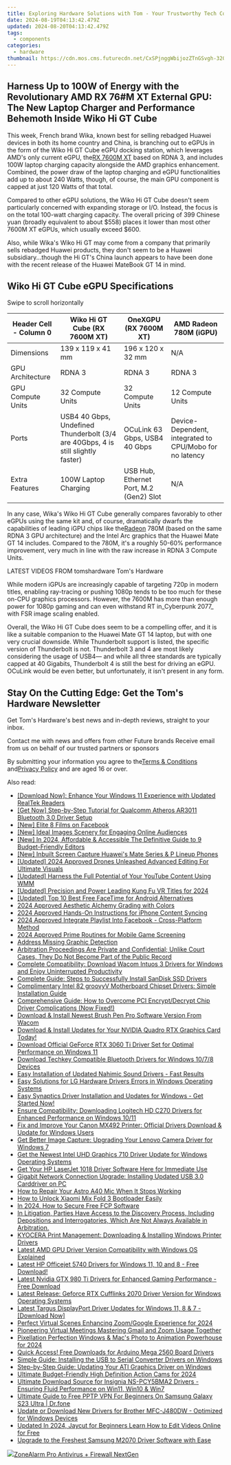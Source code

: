 ```yaml
---
title: Exploring Hardware Solutions with Tom - Your Trustworthy Tech Companion
date: 2024-08-19T04:13:42.479Z
updated: 2024-08-20T04:13:42.479Z
tags:
  - components
categories:
  - hardware
thumbnail: https://cdn.mos.cms.futurecdn.net/CxSPjnggWbijozZTnGSvgh-320-80.png
---
```


## Harness Up to 100W of Energy with the Revolutionary AMD RX 76#M XT External GPU: The New Laptop Charger and Performance Behemoth Inside Wiko Hi GT Cube

This week, French brand Wika, known best for selling rebadged Huawei devices in both its home country and China, is branching out to eGPUs in the form of the Wiko Hi GT Cube eGPU docking station, which leverages AMD's only current eGPU, the[RX 7600M XT](https://tools.techidaily.com) based on RDNA 3, and includes 100W laptop charging capacity alongside the AMD graphics enhancement. Combined, the power draw of the laptop charging and eGPU functionalities add up to about 240 Watts, though, of course, the main GPU component is capped at just 120 Watts of that total.

 Compared to other eGPU solutions, the Wiko Hi GT Cube doesn't seem particularly concerned with expanding storage or I/O. Instead, the focus is on the total 100-watt charging capacity. The overall pricing of 399 Chinese yuan (broadly equivalent to about $558) places it lower than most other 7600M XT eGPUs, which usually exceed $600.

 Also, while Wika's Wiko Hi GT may come from a company that primarily sells rebadged Huawei products, they don't seem to be a Huawei subsidiary...though the Hi GT's China launch appears to have been done with the recent release of the Huawei MateBook GT 14 in mind.

## Wiko Hi GT Cube eGPU Specifications

 Swipe to scroll horizontally

| Header Cell - Column 0 | Wiko Hi GT Cube (RX 7600M XT)                                                    | OneXGPU (RX 7600M XT)                   | AMD Radeon 780M (iGPU)                                  |
| ---------------------- | -------------------------------------------------------------------------------- | --------------------------------------- | ------------------------------------------------------- |
| Dimensions             | 139 x 119 x 41 mm                                                                | 196 x 120 x 32 mm                       | N/A                                                     |
| GPU Architecture       | RDNA 3                                                                           | RDNA 3                                  | RDNA 3                                                  |
| GPU Compute Units      | 32 Compute Units                                                                 | 32 Compute Units                        | 12 Compute Units                                        |
| Ports                  | USB4 40 Gbps, Undefined Thunderbolt (3/4 are 40Gbps, 4 is still slightly faster) | OCuLink 63 Gbps, USB4 40 Gbps           | Device-Dependent, integrated to CPU/Mobo for no latency |
| Extra Features         | 100W Laptop Charging                                                             | USB Hub, Ethernet Port, M.2 (Gen2) Slot | N/A                                                     |

 In any case, Wika's Wiko Hi GT Cube generally compares favorably to other eGPUs using the same kit and, of course, dramatically dwarfs the capabilities of leading iGPU chips like the[Radeon](https://tools.techidaily.com) 780M (based on the same RDNA 3 GPU architecture) and the Intel Arc graphics that the Huawei Mate GT 14 includes. Compared to the 780M, it's a roughly 50-60% performance improvement, very much in line with the raw increase in RDNA 3 Compute Units.

 LATEST VIDEOS FROM tomshardware Tom's Hardware

 While modern iGPUs are increasingly capable of targeting 720p in modern titles, enabling ray-tracing or pushing 1080p tends to be too much for these on-CPU graphics processors. However, the 7600M has more than enough power for 1080p gaming and can even withstand RT in_Cyberpunk 2077_ with FSR image scaling enabled.

 Overall, the Wiko Hi GT Cube does seem to be a compelling offer, and it is like a suitable companion to the Huawei Mate GT 14 laptop, but with one very crucial downside. While Thunderbolt support is listed, the specific version of Thunderbolt is not. Thunderbolt 3 and 4 are most likely considering the usage of USB4— and while all three standards are typically capped at 40 Gigabits, Thunderbolt 4 is still the best for driving an eGPU. OCuLink would be even better, but unfortunately, it isn't present in any form.

## Stay On the Cutting Edge: Get the Tom's Hardware Newsletter

 Get Tom's Hardware's best news and in-depth reviews, straight to your inbox.

 Contact me with news and offers from other Future brands  Receive email from us on behalf of our trusted partners or sponsors

 By submitting your information you agree to the[Terms & Conditions](https://futureplc.com/terms-conditions/) and[Privacy Policy](https://futureplc.com/privacy-policy/) and are aged 16 or over.

<ins class="adsbygoogle"
     style="display:block"
     data-ad-format="autorelaxed"
     data-ad-client="ca-pub-7571918770474297"
     data-ad-slot="1223367746"></ins>



<ins class="adsbygoogle"
     style="display:block"
     data-ad-client="ca-pub-7571918770474297"
     data-ad-slot="8358498916"
     data-ad-format="auto"
     data-full-width-responsive="true"></ins>

<span class="atpl-alsoreadstyle">Also read:</span>
<div><ul>
<li><a href="https://hardware-updates.techidaily.com/download-now-enhance-your-windows-11-experience-with-updated-realtek-readers/"><u>[Download Now]: Enhance Your Windows 11 Experience with Updated RealTek Readers</u></a></li>
<li><a href="https://hardware-updates.techidaily.com/get-now-step-by-step-tutorial-for-qualcomm-atheros-ar3011-bluetooth-30-driver-setup/"><u>[Get Now] Step-by-Step Tutorial for Qualcomm Atheros AR3011 Bluetooth 3.0 Driver Setup</u></a></li>
<li><a href="https://facebook-video-content.techidaily.com/new-elite-8-films-on-facebook/"><u>[New] Elite 8 Films on Facebook</u></a></li>
<li><a href="https://some-techniques.techidaily.com/new-ideal-images-scenery-for-engaging-online-audiences/"><u>[New] Ideal Images  Scenery for Engaging Online Audiences</u></a></li>
<li><a href="https://facebook-video-share.techidaily.com/new-in-2024-affordable-and-accessible-the-definitive-guide-to-9-budget-friendly-editors/"><u>[New] In 2024, Affordable & Accessible  The Definitive Guide to 9 Budget-Friendly Editors</u></a></li>
<li><a href="https://visual-screen-recording.techidaily.com/new-inbuilt-screen-capture-huaweis-mate-series-and-p-lineup-phones/"><u>[New] Inbuilt Screen Capture  Huawei's Mate Series & P Lineup Phones</u></a></li>
<li><a href="https://fox-access.techidaily.com/updated-2024-approved-drones-unleashed-advanced-editing-for-ultimate-visuals/"><u>[Updated] 2024 Approved  Drones Unleashed  Advanced Editing For Ultimate Visuals</u></a></li>
<li><a href="https://facebook-video-share.techidaily.com/updated-harness-the-full-potential-of-your-youtube-content-using-wmm/"><u>[Updated] Harness the Full Potential of Your YouTube Content Using WMM</u></a></li>
<li><a href="https://video-screen-grab.techidaily.com/updated-precision-and-power-leading-kung-fu-vr-titles-for-2024/"><u>[Updated] Precision and Power  Leading Kung Fu VR Titles for 2024</u></a></li>
<li><a href="https://screen-mirroring-recording.techidaily.com/updated-top-10-best-free-facetime-for-android-alternatives/"><u>[Updated] Top 10 Best Free FaceTime for Android Alternatives</u></a></li>
<li><a href="https://fox-blue.techidaily.com/2024-approved-aesthetic-alchemy-grading-with-colors/"><u>2024 Approved  Aesthetic Alchemy  Grading with Colors</u></a></li>
<li><a href="https://some-techniques.techidaily.com/2024-approved-hands-on-instructions-for-iphone-content-syncing/"><u>2024 Approved  Hands-On Instructions for iPhone Content Syncing</u></a></li>
<li><a href="https://facebook-video-files.techidaily.com/2024-approved-integrate-playlist-into-facebook-cross-platform-method/"><u>2024 Approved  Integrate Playlist Into Facebook - Cross-Platform Method</u></a></li>
<li><a href="https://video-capture.techidaily.com/2024-approved-prime-routines-for-mobile-game-screening/"><u>2024 Approved  Prime Routines for Mobile Game Screening</u></a></li>
<li><a href="https://network-issues.techidaily.com/address-missing-graphic-detection/"><u>Address Missing Graphic Detection</u></a></li>
<li><a href="https://hardware-updates.techidaily.com/1722970964289-arbitration-proceedings-are-private-and-confidential-unlike-court-cases-they-do-not-become-part-of-the-public-record/"><u>Arbitration Proceedings Are Private and Confidential; Unlike Court Cases, They Do Not Become Part of the Public Record</u></a></li>
<li><a href="https://hardware-updates.techidaily.com/complete-compatibility-download-wacom-intuos-3-drivers-for-windows-and-enjoy-uninterrupted-productivity/"><u>Complete Compatibility: Download Wacom Intuos 3 Drivers for Windows and Enjoy Uninterrupted Productivity</u></a></li>
<li><a href="https://hardware-updates.techidaily.com/complete-guide-steps-to-successfully-install-sandisk-ssd-drivers/"><u>Complete Guide: Steps to Successfully Install SanDisk SSD Drivers</u></a></li>
<li><a href="https://hardware-updates.techidaily.com/complimentary-intel-82-groovyv-motherboard-chipset-drivers-simple-installation-guide/"><u>Complimentary Intel 82 groovyV Motherboard Chipset Drivers: Simple Installation Guide</u></a></li>
<li><a href="https://hardware-updates.techidaily.com/comprehensive-guide-how-to-overcome-pci-encryptdecrypt-chip-driver-complications-now-fixed/"><u>Comprehensive Guide: How to Overcome PCI Encrypt/Decrypt Chip Driver Complications (Now Fixed!)</u></a></li>
<li><a href="https://hardware-updates.techidaily.com/download-and-install-newest-brush-pen-pro-software-version-from-wacom/"><u>Download & Install Newest Brush Pen Pro Software Version From Wacom</u></a></li>
<li><a href="https://hardware-updates.techidaily.com/1722973892787-download-and-install-updates-for-your-nvidia-quadro-rtx-graphics-card-today/"><u>Download & Install Updates for Your NVIDIA Quadro RTX Graphics Card Today!</u></a></li>
<li><a href="https://hardware-updates.techidaily.com/download-official-geforce-rtx-3060-ti-driver-set-for-optimal-performance-on-windows-11/"><u>Download Official GeForce RTX 3060 Ti Driver Set for Optimal Performance on Windows 11</u></a></li>
<li><a href="https://hardware-updates.techidaily.com/download-techkey-compatible-bluetooth-drivers-for-windows-1078-devices/"><u>Download Techkey Compatible Bluetooth Drivers for Windows 10/7/8 Devices</u></a></li>
<li><a href="https://hardware-updates.techidaily.com/easy-installation-of-updated-nahimic-sound-drivers-fast-results/"><u>Easy Installation of Updated Nahimic Sound Drivers - Fast Results</u></a></li>
<li><a href="https://hardware-updates.techidaily.com/easy-solutions-for-lg-hardware-drivers-errors-in-windows-operating-systems/"><u>Easy Solutions for LG Hardware Drivers Errors in Windows Operating Systems</u></a></li>
<li><a href="https://hardware-updates.techidaily.com/easy-synaptics-driver-installation-and-updates-for-windows-get-started-now/"><u>Easy Synaptics Driver Installation and Updates for Windows - Get Started Now!</u></a></li>
<li><a href="https://hardware-updates.techidaily.com/ensure-compatibility-downloading-logitech-hd-c270-drivers-for-enhanced-performance-on-windows-1011/"><u>Ensure Compatibility: Downloading Logitech HD C270 Drivers for Enhanced Performance on Windows 10/11</u></a></li>
<li><a href="https://hardware-updates.techidaily.com/fix-and-improve-your-canon-mx492-printer-official-drivers-download-and-update-for-windows-users/"><u>Fix and Improve Your Canon MX492 Printer: Official Drivers Download & Update for Windows Users</u></a></li>
<li><a href="https://hardware-updates.techidaily.com/get-better-image-capture-upgrading-your-lenovo-camera-driver-for-windows-7/"><u>Get Better Image Capture: Upgrading Your Lenovo Camera Driver for Windows 7</u></a></li>
<li><a href="https://hardware-updates.techidaily.com/get-the-newest-intel-uhd-graphics-710-driver-update-for-windows-operating-systems/"><u>Get the Newest Intel UHD Graphics 710 Driver Update for Windows Operating Systems</u></a></li>
<li><a href="https://hardware-updates.techidaily.com/get-your-hp-laserjet-1018-driver-software-here-for-immediate-use/"><u>Get Your HP LaserJet 1018 Driver Software Here for Immediate Use</u></a></li>
<li><a href="https://win-amazing.techidaily.com/gigabit-network-connection-upgrade-installing-updated-usb-30-carddriver-on-pc/"><u>Gigabit Network Connection Upgrade: Installing Updated USB 3.0 Carddriver on PC</u></a></li>
<li><a href="https://common-error.techidaily.com/how-to-repair-your-astro-a40-mic-when-it-stops-working/"><u>How to Repair Your Astro A40 Mic When It Stops Working</u></a></li>
<li><a href="https://unlock-android.techidaily.com/how-to-unlock-xiaomi-mix-fold-3-bootloader-easily-by-drfone-android/"><u>How to Unlock Xiaomi Mix Fold 3 Bootloader Easily</u></a></li>
<li><a href="https://some-techniques.techidaily.com/in-2024-how-to-secure-free-fcp-software/"><u>In 2024, How to Secure Free FCP Software</u></a></li>
<li><a href="https://hardware-updates.techidaily.com/1722974783073-in-litigation-parties-have-access-to-the-discovery-process-including-depositions-and-interrogatories-which-are-not-always-available-in-arbitration/"><u>In Litigation, Parties Have Access to the Discovery Process, Including Depositions and Interrogatories, Which Are Not Always Available in Arbitration.</u></a></li>
<li><a href="https://hardware-updates.techidaily.com/kyocera-print-management-downloading-and-installing-windows-printer-drivers/"><u>KYOCERA Print Management: Downloading & Installing Windows Printer Drivers</u></a></li>
<li><a href="https://hardware-updates.techidaily.com/latest-amd-gpu-driver-version-compatibility-with-windows-os-explained/"><u>Latest AMD GPU Driver Version Compatibility with Windows OS Explained</u></a></li>
<li><a href="https://hardware-updates.techidaily.com/latest-hp-officejet-5740-drivers-for-windows-11-10-and-8-free-download/"><u>Latest HP Officejet 5740 Drivers for Windows 11, 10 and 8 - Free Download!</u></a></li>
<li><a href="https://hardware-updates.techidaily.com/latest-nvidia-gtx-980-ti-drivers-for-enhanced-gaming-performance-free-download/"><u>Latest Nvidia GTX 980 Ti Drivers for Enhanced Gaming Performance - Free Download</u></a></li>
<li><a href="https://hardware-updates.techidaily.com/latest-release-geforce-rtx-cufflinks-2070-driver-version-for-windows-operating-systems/"><u>Latest Release: Geforce RTX Cufflinks 2070 Driver Version for Windows Operating Systems</u></a></li>
<li><a href="https://hardware-updates.techidaily.com/latest-targus-displayport-driver-updates-for-windows-11-8-and-7-download-now/"><u>Latest Targus DisplayPort Driver Updates for Windows 11, 8 & 7 - [Download Now]</u></a></li>
<li><a href="https://desktop-recording.techidaily.com/perfect-virtual-scenes-enhancing-zoomgoogle-experience-for-2024/"><u>Perfect Virtual Scenes  Enhancing Zoom/Google Experience for 2024</u></a></li>
<li><a href="https://extra-information.techidaily.com/pioneering-virtual-meetings-mastering-gmail-and-zoom-usage-together/"><u>Pioneering Virtual Meetings  Mastering Gmail and Zoom Usage Together</u></a></li>
<li><a href="https://extra-support.techidaily.com/pixellation-perfection-windows-and-macs-photo-to-animation-powerhouse-for-2024/"><u>Pixellation Perfection  Windows & Mac's Photo to Animation Powerhouse for 2024</u></a></li>
<li><a href="https://hardware-updates.techidaily.com/quick-access-free-downloads-for-arduino-mega-2560-board-drivers/"><u>Quick Access! Free Downloads for Arduino Mega 2560 Board Drivers</u></a></li>
<li><a href="https://hardware-updates.techidaily.com/simple-guide-installing-the-usb-to-serial-converter-drivers-on-windows/"><u>Simple Guide: Installing the USB to Serial Converter Drivers on Windows</u></a></li>
<li><a href="https://hardware-updates.techidaily.com/step-by-step-guide-updating-your-ati-graphics-driver-on-windows/"><u>Step-by-Step Guide: Updating Your ATI Graphics Driver on Windows</u></a></li>
<li><a href="https://some-guidance.techidaily.com/ultimate-budget-friendly-high-definition-action-cams-for-2024/"><u>Ultimate Budget-Friendly High Definition Action Cams for 2024</u></a></li>
<li><a href="https://hardware-updates.techidaily.com/ultimate-download-source-for-insignia-ns-pcy5bma2-drivers-ensuring-fluid-performance-on-win11-win10-and-win7/"><u>Ultimate Download Source for Insignia NS-PCY5BMA2 Drivers - Ensuring Fluid Performance on Win11, Win10 & Win7</u></a></li>
<li><a href="https://fake-location.techidaily.com/ultimate-guide-to-free-pptp-vpn-for-beginners-on-samsung-galaxy-s23-ultra-drfone-by-drfone-virtual-android/"><u>Ultimate Guide to Free PPTP VPN For Beginners On Samsung Galaxy S23 Ultra | Dr.fone</u></a></li>
<li><a href="https://hardware-updates.techidaily.com/update-or-download-new-drivers-for-brother-mfc-j480dw-optimized-for-windows-devices/"><u>Update or Download New Drivers for Brother MFC-J480DW - Optimized for Windows Devices</u></a></li>
<li><a href="https://ai-driven-video-production.techidaily.com/updated-in-2024-jaycut-for-beginners-learn-how-to-edit-videos-online-for-free/"><u>Updated In 2024, Jaycut for Beginners Learn How to Edit Videos Online for Free</u></a></li>
<li><a href="https://hardware-updates.techidaily.com/upgrade-to-the-freshest-samsung-m2070-driver-software-with-ease/"><u>Upgrade to the Freshest Samsung M2070 Driver Software with Ease</u></a></li>
</ul></div>

<!-- affiliate ads begin -->
<a href="https://estore.zonealarm.com/order/checkout.php?PRODS=38658749&QTY=1&AFFILIATE=108875&CART=1"><img src="https://sc1.checkpoint.com/sc1/za/images/boxes/pa_500.png" border="0">ZoneAlarm Pro Antivirus + Firewall NextGen</a>
<!-- affiliate ads end -->